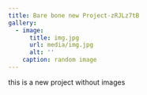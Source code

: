 ```yaml
---
title: Bare bone new Project-zRJLz7tB
gallery:
  - image:
      title: img.jpg
      url: media/img.jpg
      alt: ''
    caption: random image
---
```

this is a new project without images
